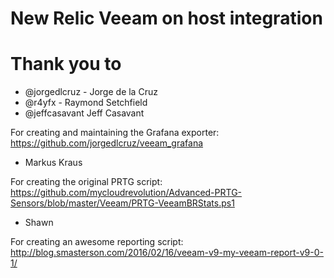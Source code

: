 # New Relic Veeam on host integration



# Thank you to

- @jorgedlcruz - Jorge de la Cruz
- @r4yfx - Raymond Setchfield
- @jeffcasavant Jeff Casavant

For creating and maintaining the Grafana exporter: https://github.com/jorgedlcruz/veeam_grafana

- Markus Kraus

For creating the original PRTG script: https://github.com/mycloudrevolution/Advanced-PRTG-Sensors/blob/master/Veeam/PRTG-VeeamBRStats.ps1

- Shawn

For creating an awesome reporting script: http://blog.smasterson.com/2016/02/16/veeam-v9-my-veeam-report-v9-0-1/
